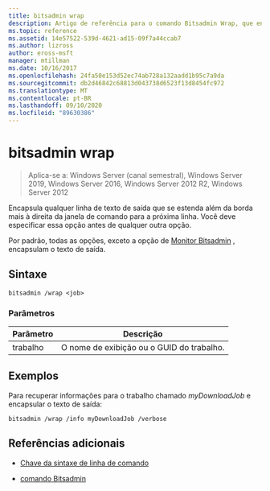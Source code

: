 ```yaml
---
title: bitsadmin wrap
description: Artigo de referência para o comando Bitsadmin Wrap, que encapsula qualquer linha de texto de saída que se estende além da borda mais à direita da janela de comando para a próxima linha.
ms.topic: reference
ms.assetid: 14e57522-539d-4621-ad15-09f7a44ccab7
ms.author: lizross
author: eross-msft
manager: mtillman
ms.date: 10/16/2017
ms.openlocfilehash: 24fa50e153d52ec74ab728a132aadd1b95c7a9da
ms.sourcegitcommit: db2d46842c68813d043738d6523f13d8454fc972
ms.translationtype: MT
ms.contentlocale: pt-BR
ms.lasthandoff: 09/10/2020
ms.locfileid: "89630386"
---
```

# <a name="bitsadmin-wrap"></a>bitsadmin wrap

> Aplica-se a: Windows Server (canal semestral), Windows Server 2019, Windows Server 2016, Windows Server 2012 R2, Windows Server 2012

Encapsula qualquer linha de texto de saída que se estenda além da borda mais à direita da janela de comando para a próxima linha. Você deve especificar essa opção antes de qualquer outra opção.

Por padrão, todas as opções, exceto a opção de [Monitor Bitsadmin](bitsadmin-monitor.md) , encapsulam o texto de saída.

## <a name="syntax"></a>Sintaxe

```
bitsadmin /wrap <job>
```

### <a name="parameters"></a>Parâmetros

| Parâmetro | Descrição |
| --------- | ---------- |
| trabalho | O nome de exibição ou o GUID do trabalho. |

## <a name="examples"></a>Exemplos

Para recuperar informações para o trabalho chamado *myDownloadJob* e encapsular o texto de saída:

```
bitsadmin /wrap /info myDownloadJob /verbose
```

## <a name="additional-references"></a>Referências adicionais

- [Chave da sintaxe de linha de comando](command-line-syntax-key.md)

- [comando Bitsadmin](bitsadmin.md)
